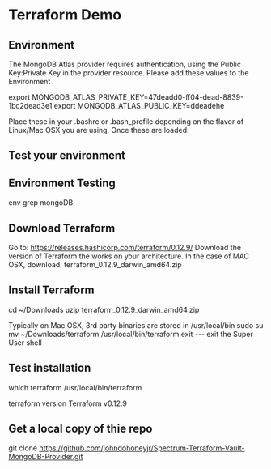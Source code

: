 # Terraform Demo

## Environment

The MongoDB Atlas provider requires authentication, using the Public Key:Private Key in the provider resource.  Please add these values to the Environment

export MONGODB_ATLAS_PRIVATE_KEY=47deadd0-ff04-dead-8839-1bc2dead3e1
export MONGODB_ATLAS_PUBLIC_KEY=ddeadehe

Place these in your .bashrc or .bash_profile depending on the flavor of Linux/Mac OSX you are using.  Once these are loaded:

## Test your environment

## Environment Testing
env grep mongoDB

## Download Terraform

Go to: https://releases.hashicorp.com/terraform/0.12.9/
Download the version of Terraform the works on your architecture.  In the case of MAC OSX, download: terraform_0.12.9_darwin_amd64.zip

## Install Terraform

cd ~/Downloads
uzip terraform_0.12.9_darwin_amd64.zip

Typically on Mac OSX, 3rd party binaries are stored in /usr/local/bin
sudo su
mv ~/Downloads/terraform /usr/local/bin/terraform
exit --- exit the Super User shell

## Test installation
which terraform
/usr/local/bin/terraform

terraform version
Terraform v0.12.9

## Get a local copy of thie repo
git clone https://github.com/johndohoneyjr/Spectrum-Terraform-Vault-MongoDB-Provider.git

  
